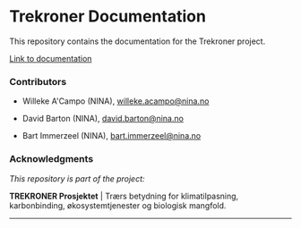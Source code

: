 Trekroner Documentation
=======================

This repository contains the documentation for the Trekroner project.

[Link to documentation](https://ac-willeke.github.io/trekroner-docs/html/index.html)


### **Contributors**

- Willeke A'Campo (NINA), willeke.acampo@nina.no

- David Barton (NINA), david.barton@nina.no

- Bart Immerzeel (NINA), bart.immerzeel@nina.no

### **Acknowledgments**

*This repository is part of the project:*

**TREKRONER Prosjektet** | Trærs betydning for klimatilpasning, karbonbinding, økosystemtjenester og biologisk mangfold.

----------------
